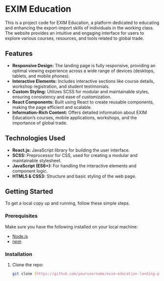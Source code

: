 # EXIM Education

This is a project code for EXIM Education, a platform dedicated to educating and enhancing the export-import skills of individuals in the working class. The website provides an intuitive and engaging interface for users to explore various courses, resources, and tools related to global trade.

## Features

- **Responsive Design:** The landing page is fully responsive, providing an optimal viewing experience across a wide range of devices (desktops, tablets, and mobile phones).
- **Interactive Elements:** Includes interactive sections like course details, workshop registration, and student testimonials.
- **Custom Styling:** Utilizes SCSS for modular and maintainable styles, ensuring consistency and ease of customization.
- **React Components:** Built using React to create reusable components, making the page efficient and scalable.
- **Information-Rich Content:** Offers detailed information about EXIM Education’s courses, mobile applications, workshops, and the importance of global trade.

## Technologies Used

- **React.js:** JavaScript library for building the user interface.
- **SCSS:** Preprocessor for CSS, used for creating a modular and maintainable stylesheet.
- **JavaScript (ES6+):** For handling the interactive elements and component logic.
- **HTML5 & CSS3:** Structure and basic styling of the web page.
  
## Getting Started

To get a local copy up and running, follow these simple steps.

### Prerequisites

Make sure you have the following installed on your local machine:

- [Node.js](https://nodejs.org/)
- [npm](https://www.npmjs.com/)

### Installation

1. Clone the repo:
   ```bash
   git clone [https://github.com/yourusername/exim-education-landing-page.git](https://github.com/anujbhatt-dev/exim_v2.git)
